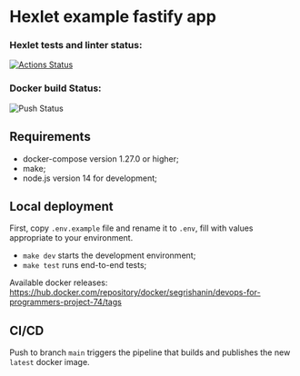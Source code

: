 # Hexlet example fastify app

### Hexlet tests and linter status:
[![Actions Status](https://github.com/tofuoverdose/devops-for-programmers-project-74/workflows/hexlet-check/badge.svg)](https://github.com/tofuoverdose/devops-for-programmers-project-74/actions)

### Docker build Status:
![Push Status](https://github.com/tofuoverdose/devops-for-programmers-project-74/actions/workflows/push.yml/badge.svg)

## Requirements
- docker-compose version 1.27.0 or higher;
- make;
- node.js version 14 for development;

## Local deployment
First, copy `.env.example` file and rename it to `.env`, fill with values appropriate to your environment.

- `make dev` starts the development environment;
- `make test` runs end-to-end tests;

Available docker releases: https://hub.docker.com/repository/docker/segrishanin/devops-for-programmers-project-74/tags

## CI/CD
Push to branch `main` triggers the pipeline that builds and publishes the new `latest` docker image.

